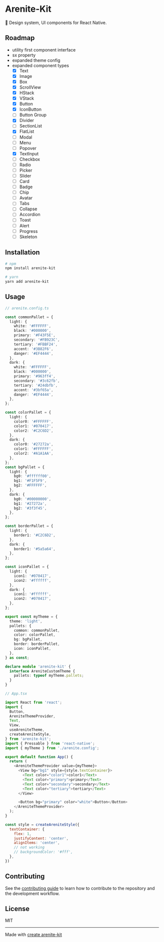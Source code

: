 # Arenite-Kit

💎 Design system, UI components for React Native.

## Roadmap

- utility first component interface
- sx property
- expanded theme config
- expanded component types
  - [x] Text
  - [x] Image
  - [x] Box
  - [x] ScrollView
  - [x] HStack
  - [x] VStack
  - [x] Button
  - [x] IconButton
  - [ ] Button Group
  - [x] Divider
  - [ ] SectionList
  - [x] FlatList
  - [ ] Modal
  - [ ] Menu
  - [ ] Popover
  - [x] TextInput
  - [ ] Checkbox
  - [ ] Radio
  - [ ] Picker
  - [ ] Slider
  - [ ] Card
  - [ ] Badge
  - [ ] Chip
  - [ ] Avatar
  - [ ] Tabs
  - [ ] Collapse
  - [ ] Accordion
  - [ ] Toast
  - [ ] Alert
  - [ ] Progress
  - [ ] Skeleton

## Installation

```sh
# npm
npm install arenite-kit

# yarn
yarn add arenite-kit
```

## Usage

```ts
// arenite.config.ts

const commonPallet = {
  light: {
    white: '#FFFFFF',
    black: '#000000',
    primary: '#F43F5E',
    secondary: '#FB923C',
    tertiary: '#FBBF24',
    accent: '#3B82F6',
    danger: '#EF4444',
  },
  dark: {
    white: '#FFFFFF',
    black: '#000000',
    primary: '#963ff4',
    secondary: '#3c62fb',
    tertiary: '#24dbfb',
    accent: '#3bf65a',
    danger: '#EF4444',
  },
};

const colorPallet = {
  light: {
    color0: '#FFFFFF',
    color1: '#070417',
    color2: '#C2C6D2',
  },
  dark: {
    color0: '#27272a',
    color1: '#FFFFFF',
    color2: '#A1A1AA',
  },
};
const bgPallet = {
  light: {
    bg0: '#ffffff00',
    bg1: '#F1F5F9',
    bg2: '#FFFFFF',
  },
  dark: {
    bg0: '#00000000',
    bg1: '#27272a',
    bg2: '#3f3f45',
  },
};

const borderPallet = {
  light: {
    border1: '#C2C6D2',
  },
  dark: {
    border1: '#5a5a64',
  },
};

const iconPallet = {
  light: {
    icon1: '#070417',
    icon2: '#ffffff',
  },
  dark: {
    icon1: '#ffffff',
    icon2: '#070417',
  },
};

export const myTheme = {
  theme: 'light',
  pallets: {
    common: commonPallet,
    color: colorPallet,
    bg: bgPallet,
    border: borderPallet,
    icon: iconPallet,
  },
} as const;

declare module 'arenite-kit' {
  interface AreniteCustomTheme {
    pallets: typeof myTheme.pallets;
  }
}
```

```js
// App.tsx

import React from 'react';
import {
  Button,
  AreniteThemeProvider,
  Text,
  View,
  useAreniteTheme,
  createAreniteStyle,
} from 'arenite-kit';
import { Pressable } from 'react-native';
import { myTheme } from './arenite.config';

export default function App() {
  return (
    <AreniteThemeProvider value={myTheme}>
      <View bg="bg1" style={style.textContainer}>
        <Text color="color1">color1</Text>
        <Text color="primary">primary</Text>
        <Text color="secondary">secondary</Text>
        <Text color="tertiary">tertiary</Text>
      </View>

      <Button bg="primary" color="white">Button</Button>
    </AreniteThemeProvider>
  );
}

const style = createAreniteStyle({
  textContainer: {
    flex: 1,
    justifyContent: 'center',
    alignItems: 'center',
    // not working
    // backgroundColor: '#fff',
  },
})
```

## Contributing

See the [contributing guide](CONTRIBUTING.md) to learn how to contribute to the repository and the development workflow.

## License

MIT

---

Made with [create arenite-kit](https://github.com/callstack/react-native-builder-bob)
